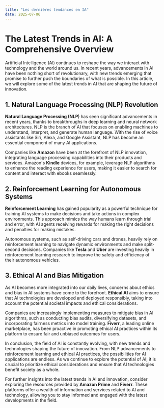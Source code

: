 ```yaml
---
title: "Les dernières tendances en IA"
date: 2025-07-06
---
```


# The Latest Trends in AI: A Comprehensive Overview

Artificial Intelligence (AI) continues to reshape the way we interact with technology and the world around us. In recent years, advancements in AI have been nothing short of revolutionary, with new trends emerging that promise to further push the boundaries of what is possible. In this article, we will explore some of the latest trends in AI that are shaping the future of innovation.

## 1. Natural Language Processing (NLP) Revolution

**Natural Language Processing (NLP)** has seen significant advancements in recent years, thanks to breakthroughs in deep learning and neural network architectures. NLP is the branch of AI that focuses on enabling machines to understand, interpret, and generate human language. With the rise of voice assistants like Siri, Alexa, and Google Assistant, NLP has become an essential component of many AI applications.

Companies like **Amazon** have been at the forefront of NLP innovation, integrating language processing capabilities into their products and services. Amazon's **Kindle** devices, for example, leverage NLP algorithms to enhance the reading experience for users, making it easier to search for content and interact with ebooks seamlessly.

## 2. Reinforcement Learning for Autonomous Systems

**Reinforcement Learning** has gained popularity as a powerful technique for training AI systems to make decisions and take actions in complex environments. This approach mimics the way humans learn through trial and error, with AI agents receiving rewards for making the right decisions and penalties for making mistakes.

Autonomous systems, such as self-driving cars and drones, heavily rely on reinforcement learning to navigate dynamic environments and make split-second decisions. Companies like **Tesla** and **Uber** are investing heavily in reinforcement learning research to improve the safety and efficiency of their autonomous vehicles.

## 3. Ethical AI and Bias Mitigation

As AI becomes more integrated into our daily lives, concerns about ethics and bias in AI systems have come to the forefront. **Ethical AI** aims to ensure that AI technologies are developed and deployed responsibly, taking into account the potential societal impacts and ethical considerations.

Companies are increasingly implementing measures to mitigate bias in AI algorithms, such as conducting bias audits, diversifying datasets, and incorporating fairness metrics into model training. **Fiverr**, a leading online marketplace, has been proactive in promoting ethical AI practices within its platform to ensure fair and unbiased outcomes for users.

In conclusion, the field of AI is constantly evolving, with new trends and technologies shaping the future of innovation. From NLP advancements to reinforcement learning and ethical AI practices, the possibilities for AI applications are endless. As we continue to explore the potential of AI, it is crucial to prioritize ethical considerations and ensure that AI technologies benefit society as a whole.

For further insights into the latest trends in AI and innovation, consider exploring the resources provided by **Amazon Prime** and **Fiverr**. These platforms offer a wealth of information and services related to AI and technology, allowing you to stay informed and engaged with the latest developments in the field.
